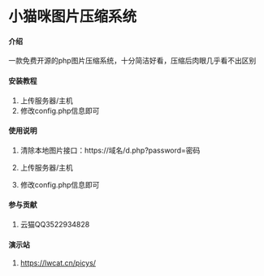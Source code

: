 # 小猫咪图片压缩系统

#### 介绍
一款免费开源的php图片压缩系统，十分简洁好看，压缩后肉眼几乎看不出区别

#### 安装教程

1.  上传服务器/主机
2.  修改config.php信息即可

#### 使用说明

1.    清除本地图片接口：https://域名/d.php?password=密码

1.  上传服务器/主机
2.  修改config.php信息即可

#### 参与贡献

1.  云猫QQ3522934828

#### 演示站

1.  https://lwcat.cn/picys/
